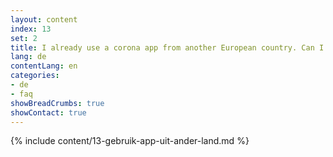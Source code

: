 ```yaml
---
layout: content
index: 13
set: 2
title: I already use a corona app from another European country. Can I use both apps at the same time?
lang: de
contentLang: en
categories:
- de
- faq
showBreadCrumbs: true
showContact: true
---
```

{% include content/13-gebruik-app-uit-ander-land.md %}
